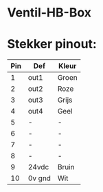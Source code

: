 # Ventil-HB-Box


# Stekker pinout:

Pin | Def | Kleur
--- | --- | ---
1 | out1 | Groen
2 | out2 | Roze
3 | out3 | Grijs
4 | out4 | Geel
5 | - | -
6 | - | -
7 | - | -
8 | - | -
9 | 24vdc | Bruin
10 | 0v gnd | Wit